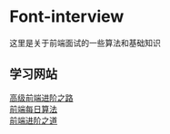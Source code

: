 # Font-interview
这里是关于前端面试的一些算法和基础知识
## 学习网站
[高级前端进阶之路](https://muyiy.vip/blog/)  
[前端每日算法](https://github.com/Advanced-Frontend/Daily-Interview-Question)  
[前端进阶之道](https://yuchengkai.cn/)
